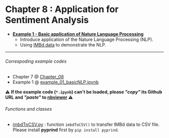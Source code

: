 # Chapter 8 : Application for Sentiment Analysis

- [**Example 1 - Basic application of Nature Language Processing**](https://nbviewer.jupyter.org/github/juifa-tsai/workbook_MachineLearning/blob/master/Machine_Learning_in_Python_SR/Chapter_08/example_01_basicNLP.ipynb?flush_cache=true)
   - Introduce application of the Nature Language Processing (NLP).
   - Using [IMBd data](http://ai.stanford.edu/~amaas/data/sentiment) to demonstrate the NLP.

---
###### Correspoding example codes
* Chapter 7 @ [Chapter_08](.)
* Example 1 @ [example_01_basicNLP.ipynb](example_01_basicNLP.ipynb)  

:warning: **If the example code (`*.ipynb`) can't be loaded, please *"copy"* its Github URL and *"paste"* to [nbviewer](https://nbviewer.jupyter.org) :warning:**

###### Functions and classes  
* [imbdToCSV.py](imbdToCSV.py) : function `imbdToCSV()` to transfer IMBd data to CSV file. Please install **pyprind** first by `pip install pyprind`.
